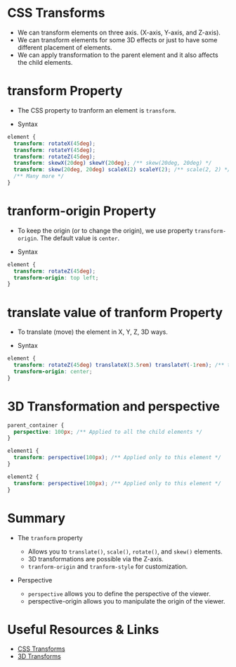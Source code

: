 # CSS Transforms

- We can transform elements on three axis. (X-axis, Y-axis, and Z-axis).
- We can transform elements for some 3D effects or just to have some different placement of elements.
- We can apply transformation to the parent element and it also affects the child elements.

# transform Property

- The CSS property to tranform an element is `transform`.

- Syntax

```CSS
element {
  transform: rotateX(45deg);
  transform: rotateY(45deg);
  transform: rotateZ(45deg);
  transform: skewX(20deg) skewY(20deg); /** skew(20deg, 20deg) */
  transform: skew(20deg, 20deg) scaleX(2) scaleY(2); /** scale(2, 2) */
  /** Many more */
}
```

# tranform-origin Property

- To keep the origin (or to change the origin), we use property `transform-origin`. The default value is `center`.

- Syntax

```CSS
element {
  transform: rotateZ(45deg);
  transform-origin: top left;
}
```

# translate value of tranform Property

- To translate (move) the element in X, Y, Z, 3D ways.

- Syntax

```CSS
element {
  transform: rotateZ(45deg) translateX(3.5rem) translateY(-1rem); /** translate(3.5rem, -1rem) */
  transform-origin: center;
}
```

# 3D Transformation and perspective

```CSS
parent_container {
  perspective: 100px; /** Applied to all the child elements */
}

element1 {
  transform: perspective(100px); /** Applied only to this element */
}

element2 {
  transform: perspective(100px); /** Applied only to this element */
}
```

# Summary

- The `tranform` property

  - Allows you to `translate()`, `scale()`, `rotate()`, and `skew()` elements.
  - 3D transformations are possible via the Z-axis.
  - `tranform-origin` and `tranform-style` for customization.

- Perspective
  - `perspective` allows you to define the perspective of the viewer.
  - perspective-origin allows you to manipulate the origin of the viewer.

# Useful Resources & Links

- [CSS Transforms](https://developer.mozilla.org/en-US/docs/Web/CSS/CSS_Transforms/Using_CSS_transforms)
- [3D Transforms](https://desandro.github.io/3dtransforms/)
